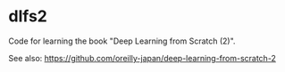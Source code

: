 dlfs2
=====

Code for learning the book "Deep Learning from Scratch (2)".

See also: https://github.com/oreilly-japan/deep-learning-from-scratch-2
